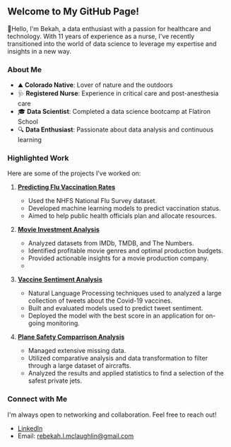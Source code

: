 ## Welcome to My GitHub Page!

👋Hello, I'm Bekah, a data enthusiast with a passion for healthcare and technology. With 11 years of experience as a nurse, I've recently transitioned into the world of data science to leverage my expertise and insights in a new way.

### About Me

- ⛰️ **Colorado Native**: Lover of nature and the outdoors
- 🩺 **Registered Nurse**: Experience in critical care and post-anesthesia care
- 🎓 **Data Scientist**: Completed a data science bootcamp at Flatiron School
- 🔍 **Data Enthusiast**: Passionate about data analysis and continuous learning

### Highlighted Work

Here are some of the projects I've worked on:

1. **[Predicting Flu Vaccination Rates](https://github.com/Bekahlmc/Vaccine_Sentiment_Analysis_for_Informed_Public_Health_Action)**
   - Used the NHFS National Flu Survey dataset.
   - Developed machine learning models to predict vaccination status.
   - Aimed to help public health officials plan and allocate resources.

2. **[Movie Investment Analysis](https://github.com/Bekahlmc/Limelight_studios_movie_analysis)**
   - Analyzed datasets from IMDb, TMDB, and The Numbers.
   - Identified profitable movie genres and optimal production budgets.
   - Provided actionable insights for a movie production company.
   - 
3. **[Vaccine Sentiment Analysis](https://github.com/Bekahlmc/Vaccine_Sentiment_Analysis_for_Informed_Public_Health_Action)**
   - Natural Language Processing techniques used to analyzed a large collection of tweets about the Covid-19 vaccines.
   - Built and evaluated models used to predict tweet sentiment.
   - Deployed the model with the best score in an application for on-going monitoring.

4. **[Plane Safety Comparrison Analysis](https://github.com/Bekahlmc/Ranking-Safest-Private-Planes)**
   - Managed extensive missing data.
   - Utilized comparative analysis and data transformation to filter through a large dataset of aircrafts.
   - Analyzed the results and applied statistics to find a selection of the safest private jets.

     

### Connect with Me

I'm always open to networking and collaboration. Feel free to reach out!

- [LinkedIn](www.linkedin.com/in/bekah-mclaughlin-8a86b02b4)
- Email: rebekah.l.mclaughlin@gmail.com


